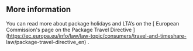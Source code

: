 ##  More information

You can read more about package holidays and LTA’s on the [ European
Commission's page on the Package Travel Directive
](https://ec.europa.eu/info/law/law-topic/consumers/travel-and-timeshare-
law/package-travel-directive_en) .
